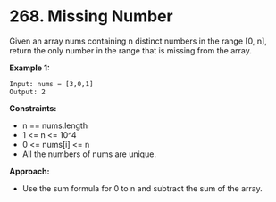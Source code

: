 # 268. Missing Number

Given an array nums containing n distinct numbers in the range [0, n], return the only number in the range that is missing from the array.

**Example 1:**
```
Input: nums = [3,0,1]
Output: 2
```

**Constraints:**
- n == nums.length
- 1 <= n <= 10^4
- 0 <= nums[i] <= n
- All the numbers of nums are unique.

**Approach:**
- Use the sum formula for 0 to n and subtract the sum of the array.